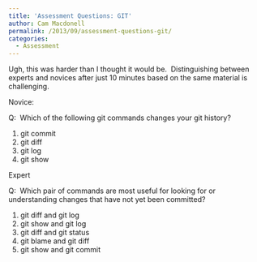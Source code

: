 ```yaml
---
title: 'Assessment Questions: GIT'
author: Cam Macdonell
permalink: /2013/09/assessment-questions-git/
categories:
  - Assessment
---
```

Ugh, this was harder than I thought it would be.  Distinguishing between experts and novices after just 10 minutes based on the same material is challenging.

Novice:

Q:  Which of the following git commands changes your git history?

1.  git commit
2.  git diff
3.  git log
4.  git show

Expert

Q:  Which pair of commands are most useful for looking for or understanding changes that have not yet been committed?

1.  git diff and git log
2.  git show and git log
3.  git diff and git status
4.  git blame and git diff
5.  git show and git commit
